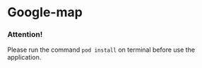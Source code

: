 # Google-map

### Attention!

Please run the command `pod install` on terminal before use the application.
